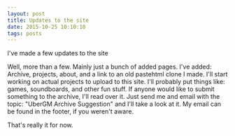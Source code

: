 ```yaml
---
layout: post
title: Updates to the site
date: 2015-10-25 10:10:10
tags: posts
---
```

I've made a few updates to the site

Well, more than a few. Mainly just a bunch of added pages. I've added: Archive, projects, about, and a link to an old pastehtml
clone I made. I'll start working on actual projects to upload to this site. I'll probably put things like: games, soundboards,
and other fun stuff. If anyone would like to submit something to the archive, I'll read over it. Just send me and email with the
topic: "UberGM Archive Suggestion" and I'll take a look at it. My email can be found in the footer, if you weren't aware.

That's really it for now.
